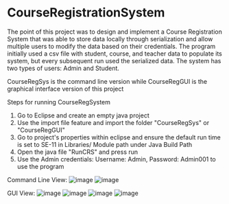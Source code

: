 # CourseRegistrationSystem
The point of this project was to design and implement a Course Registration System that was able to store data locally through serialization and allow multiple users to modify the data based on their credentials. The program initially used a csv file with student, course, and teacher data to populate its system, but every subsequent run used the serialized data. The system has two types of users: Admin and Student.

CourseRegSys is the command line version while CourseRegGUI is the graphical interface version of this project

Steps for running CourseRegSystem

1) Go to Eclipse and create an empty java project
2) Use the import file feature and import the folder "CourseRegSys" or "CourseRegGUI"
3) Go to project's properties within eclipse and ensure the default run time is set to SE-11 in Libraries/ Module path under Java Build Path
4) Open the java file "RunCRS" and press run
5) Use the Admin credentials: Username: Admin, Password: Admin001 to use the program

Command Line View:
![image](https://user-images.githubusercontent.com/70719859/128998281-48495653-44f0-4698-93d5-2a0a58259a8c.png)
![image](https://user-images.githubusercontent.com/70719859/128998467-f271a7f7-47fb-4efd-99bf-ba72833d1386.png)

GUI View:
![image](https://user-images.githubusercontent.com/70719859/129002001-4e749dd1-9384-4730-b6b4-0dd0481078e6.png)
![image](https://user-images.githubusercontent.com/70719859/129001893-8b0e27f0-c41a-408b-a451-7836991da73a.png)
![image](https://user-images.githubusercontent.com/70719859/129002148-8abf7056-f780-48b1-982e-16bfa04cb581.png)
![image](https://user-images.githubusercontent.com/70719859/129002415-dcfa8f4a-d08b-4717-9553-41c242c936b5.png)


